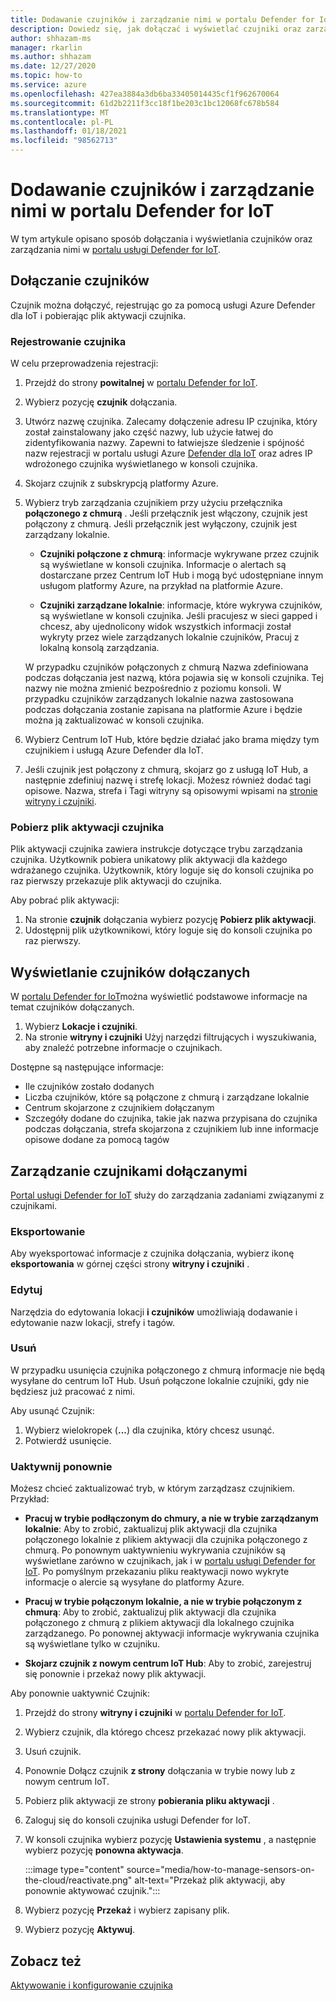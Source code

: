 ```yaml
---
title: Dodawanie czujników i zarządzanie nimi w portalu Defender for IoT
description: Dowiedz się, jak dołączać i wyświetlać czujniki oraz zarządzać nimi w portalu usługi Defender for IoT.
author: shhazam-ms
manager: rkarlin
ms.author: shhazam
ms.date: 12/27/2020
ms.topic: how-to
ms.service: azure
ms.openlocfilehash: 427ea3884a3db6ba33405014435cf1f962670064
ms.sourcegitcommit: 61d2b2211f3cc18f1be203c1bc12068fc678b584
ms.translationtype: MT
ms.contentlocale: pl-PL
ms.lasthandoff: 01/18/2021
ms.locfileid: "98562713"
---
```

# <a name="onboard-and-manage-sensors-in-the-defender-for-iot-portal"></a>Dodawanie czujników i zarządzanie nimi w portalu Defender for IoT

W tym artykule opisano sposób dołączania i wyświetlania czujników oraz zarządzania nimi w [portalu usługi Defender for IoT](https://portal.azure.com/#blade/Microsoft_Azure_IoT_Defender/IoTDefenderDashboard/Getting_Started).

## <a name="onboard-sensors"></a>Dołączanie czujników

Czujnik można dołączyć, rejestrując go za pomocą usługi Azure Defender dla IoT i pobierając plik aktywacji czujnika.

### <a name="register-the-sensor"></a>Rejestrowanie czujnika

W celu przeprowadzenia rejestracji:

1. Przejdź do strony **powitalnej** w [portalu Defender for IoT](https://portal.azure.com/#blade/Microsoft_Azure_IoT_Defender/IoTDefenderDashboard/Getting_Started).
1. Wybierz pozycję **czujnik** dołączania.
1. Utwórz nazwę czujnika. Zalecamy dołączenie adresu IP czujnika, który został zainstalowany jako część nazwy, lub użycie łatwej do zidentyfikowania nazwy. Zapewni to łatwiejsze śledzenie i spójność nazw rejestracji w portalu usługi Azure [Defender dla IoT](https://portal.azure.com/#blade/Microsoft_Azure_IoT_Defender/IoTDefenderDashboard/Getting_Started) oraz adres IP wdrożonego czujnika wyświetlanego w konsoli czujnika.
1. Skojarz czujnik z subskrypcją platformy Azure.
1. Wybierz tryb zarządzania czujnikiem przy użyciu przełącznika **połączonego z chmurą** . Jeśli przełącznik jest włączony, czujnik jest połączony z chmurą. Jeśli przełącznik jest wyłączony, czujnik jest zarządzany lokalnie.

   - **Czujniki połączone z chmurą**: informacje wykrywane przez czujnik są wyświetlane w konsoli czujnika. Informacje o alertach są dostarczane przez Centrum IoT Hub i mogą być udostępniane innym usługom platformy Azure, na przykład na platformie Azure.

   - **Czujniki zarządzane lokalnie**: informacje, które wykrywa czujników, są wyświetlane w konsoli czujnika. Jeśli pracujesz w sieci gapped i chcesz, aby ujednolicony widok wszystkich informacji został wykryty przez wiele zarządzanych lokalnie czujników, Pracuj z lokalną konsolą zarządzania.

   W przypadku czujników połączonych z chmurą Nazwa zdefiniowana podczas dołączania jest nazwą, która pojawia się w konsoli czujnika. Tej nazwy nie można zmienić bezpośrednio z poziomu konsoli. W przypadku czujników zarządzanych lokalnie nazwa zastosowana podczas dołączania zostanie zapisana na platformie Azure i będzie można ją zaktualizować w konsoli czujnika.

1. Wybierz Centrum IoT Hub, które będzie działać jako brama między tym czujnikiem i usługą Azure Defender dla IoT.
1. Jeśli czujnik jest połączony z chmurą, skojarz go z usługą IoT Hub, a następnie zdefiniuj nazwę i strefę lokacji. Możesz również dodać tagi opisowe. Nazwa, strefa i Tagi witryny są opisowymi wpisami na [stronie witryny i czujniki](#view-onboarded-sensors).

### <a name="download-the-sensor-activation-file"></a>Pobierz plik aktywacji czujnika

Plik aktywacji czujnika zawiera instrukcje dotyczące trybu zarządzania czujnika. Użytkownik pobiera unikatowy plik aktywacji dla każdego wdrażanego czujnika. Użytkownik, który loguje się do konsoli czujnika po raz pierwszy przekazuje plik aktywacji do czujnika.

Aby pobrać plik aktywacji:

1. Na stronie **czujnik** dołączania wybierz pozycję **Pobierz plik aktywacji**.
1. Udostępnij plik użytkownikowi, który loguje się do konsoli czujnika po raz pierwszy.

## <a name="view-onboarded-sensors"></a>Wyświetlanie czujników dołączanych

W [portalu Defender for IoT](https://portal.azure.com/#blade/Microsoft_Azure_IoT_Defender/IoTDefenderDashboard/Getting_Started)można wyświetlić podstawowe informacje na temat czujników dołączanych. 

1. Wybierz **Lokacje i czujniki**.
1. Na stronie **witryny i czujniki** Użyj narzędzi filtrujących i wyszukiwania, aby znaleźć potrzebne informacje o czujnikach.

Dostępne są następujące informacje:

- Ile czujników zostało dodanych
- Liczba czujników, które są połączone z chmurą i zarządzane lokalnie
- Centrum skojarzone z czujnikiem dołączanym
- Szczegóły dodane do czujnika, takie jak nazwa przypisana do czujnika podczas dołączania, strefa skojarzona z czujnikiem lub inne informacje opisowe dodane za pomocą tagów

## <a name="manage-onboarded-sensors"></a>Zarządzanie czujnikami dołączanymi

[Portal usługi Defender for IoT](https://portal.azure.com/#blade/Microsoft_Azure_IoT_Defender/IoTDefenderDashboard/Getting_Started) służy do zarządzania zadaniami związanymi z czujnikami.

### <a name="export"></a>Eksportowanie

Aby wyeksportować informacje z czujnika dołączania, wybierz ikonę **eksportowania** w górnej części strony **witryny i czujniki** .

### <a name="edit"></a>Edytuj

Narzędzia do edytowania lokacji **i czujników** umożliwiają dodawanie i edytowanie nazw lokacji, strefy i tagów.

### <a name="delete"></a>Usuń

W przypadku usunięcia czujnika połączonego z chmurą informacje nie będą wysyłane do centrum IoT Hub. Usuń połączone lokalnie czujniki, gdy nie będziesz już pracować z nimi.

Aby usunąć Czujnik:

1. Wybierz wielokropek (**...**) dla czujnika, który chcesz usunąć. 
1. Potwierdź usunięcie.

### <a name="reactivate"></a>Uaktywnij ponownie

Możesz chcieć zaktualizować tryb, w którym zarządzasz czujnikiem. Przykład:

- **Pracuj w trybie podłączonym do chmury, a nie w trybie zarządzanym lokalnie**: Aby to zrobić, zaktualizuj plik aktywacji dla czujnika połączonego lokalnie z plikiem aktywacji dla czujnika połączonego z chmurą. Po ponownym uaktywnieniu wykrywania czujników są wyświetlane zarówno w czujnikach, jak i w [portalu usługi Defender for IoT](https://portal.azure.com/#blade/Microsoft_Azure_IoT_Defender/IoTDefenderDashboard/Getting_Started). Po pomyślnym przekazaniu pliku reaktywacji nowo wykryte informacje o alercie są wysyłane do platformy Azure.

- **Pracuj w trybie połączonym lokalnie, a nie w trybie połączonym z chmurą**: Aby to zrobić, zaktualizuj plik aktywacji dla czujnika połączonego z chmurą z plikiem aktywacji dla lokalnego czujnika zarządzanego. Po ponownej aktywacji informacje wykrywania czujnika są wyświetlane tylko w czujniku.

- **Skojarz czujnik z nowym centrum IoT Hub**: Aby to zrobić, zarejestruj się ponownie i przekaż nowy plik aktywacji.

Aby ponownie uaktywnić Czujnik:

1. Przejdź do strony **witryny i czujniki** w [portalu Defender for IoT](https://portal.azure.com/#blade/Microsoft_Azure_IoT_Defender/IoTDefenderDashboard/Getting_Started).

2. Wybierz czujnik, dla którego chcesz przekazać nowy plik aktywacji.

3. Usuń czujnik.

4. Ponownie Dołącz czujnik **z strony** dołączania w trybie nowy lub z nowym centrum IoT.

5. Pobierz plik aktywacji ze strony **pobierania pliku aktywacji** .

6. Zaloguj się do konsoli czujnika usługi Defender for IoT.

7. W konsoli czujnika wybierz pozycję **Ustawienia systemu** , a następnie wybierz pozycję **ponowna aktywacja**.

   :::image type="content" source="media/how-to-manage-sensors-on-the-cloud/reactivate.png" alt-text="Przekaż plik aktywacji, aby ponownie aktywować czujnik.":::

8. Wybierz pozycję **Przekaż** i wybierz zapisany plik.

9. Wybierz pozycję **Aktywuj**. 

## <a name="see-also"></a>Zobacz też

[Aktywowanie i konfigurowanie czujnika](how-to-activate-and-set-up-your-sensor.md)
